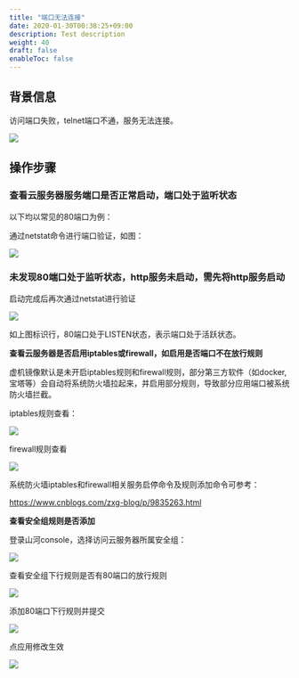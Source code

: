 ```yaml
---
title: "端口无法连接"
date: 2020-01-30T00:38:25+09:00
description: Test description
weight: 40
draft: false
enableToc: false
---
```


## 背景信息

访问端口失败，telnet端口不通，服务无法连接。

![](../../../../_images/telnet.png)

## 操作步骤

### 查看云服务器服务端口是否正常启动，端口处于监听状态

以下均以常见的80端口为例：

通过netstat命令进行端口验证，如图：

![](../../../../_images/netstat80no.png)

### 未发现80端口处于监听状态，http服务未启动，需先将http服务启动

启动完成后再次通过netstat进行验证

![](/compute/vm/_images/netstat80yes.png)

如上图标识行，80端口处于LISTEN状态，表示端口处于活跃状态。



**查看云服务器是否启用iptables或firewall，如启用是否端口不在放行规则**

虚机镜像默认是未开启iptables规则和firewall规则，部分第三方软件（如docker,宝塔等）会自动将系统防火墙拉起来，并启用部分规则，导致部分应用端口被系统防火墙拦截。

iptables规则查看：

![](/compute/vm/_images/iptables.png)

firewall规则查看

![](/compute/vm/_images/firewall.png)

系统防火墙iptables和firewall相关服务启停命令及规则添加命令可参考：

https://www.cnblogs.com/zxg-blog/p/9835263.html

**查看安全组规则是否添加**

登录山河console，选择访问云服务器所属安全组：

![](/compute/vm/_images/anquanzu.png)

查看安全组下行规则是否有80端口的放行规则

![](/compute/vm/_images/showanquanzu.png)

添加80端口下行规则并提交

![](/compute/vm/_images/add80.png)

点应用修改生效

![](/compute/vm/_images/applay.png)
